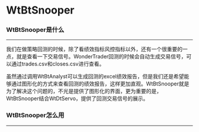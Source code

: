 # WtBtSnooper

### WtBtSnooper是什么
---
我们在做策略回测的时候，除了看绩效指标风控指标以外，还有一个很重要的一点，就是查看一下交易信号。WonderTrader回测的时候会自动生成交易信号，可以通过trades.csv和closes.csv进行查看。

虽然通过调用WtBtAnalyst可以生成回测的excel绩效报告，但是我们还是希望能够通过图形化的方式来查看回测的绩效报告，这样更加直观。WtBtSnooper就是为了解决这个问题的，不光是提供了图形化的界面，更为重要的是，WtBtSnooper结合WtDtServo，提供了回测交易信号的展示。


### WtBtSnooper怎么用
---
